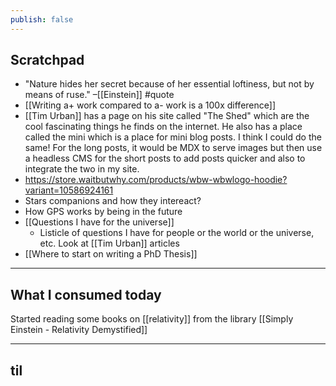 ```yaml
---
publish: false
---
```


## Scratchpad
- "Nature hides her secret because of her essential loftiness, but not by means of ruse." –[[Einstein]] #quote 
- [[Writing a+ work compared to a- work is a 100x difference]]
- [[Tim Urban]] has a page on his site called "The Shed" which are the cool fascinating things he finds on the internet. He also has a place called the mini which is a place for mini blog posts. I think I could do the same! For the long posts, it would be MDX to serve images but then use a headless CMS for the short posts to add posts quicker and also to integrate the two in my site. 
- https://store.waitbutwhy.com/products/wbw-wbwlogo-hoodie?variant=10586924161
- Stars companions and how they intereact?
- How GPS works by being in the future
- [[Questions I have for the universe]]
	- Listicle of questions I have for people or the world or the universe, etc. Look at [[Tim Urban]] articles
- [[Where to start on writing a PhD Thesis]]

***
## What I consumed today
Started reading some books on [[relativity]] from the library
[[Simply Einstein - Relativity Demystified]]

***
## til


